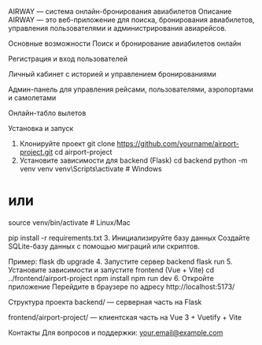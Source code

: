 AIRWAY — система онлайн-бронирования авиабилетов
Описание
AIRWAY — это веб-приложение для поиска, бронирования авиабилетов, управления пользователями и администрирования авиарейсов.

Основные возможности
Поиск и бронирование авиабилетов онлайн

Регистрация и вход пользователей

Личный кабинет с историей и управлением бронированиями

Админ-панель для управления рейсами, пользователями, аэропортами и самолетами

Онлайн-табло вылетов

Установка и запуск
1. Клонируйте проект
git clone https://github.com/yourname/airport-project.git
cd airport-project
2. Установите зависимости для backend (Flask)
cd backend
python -m venv venv
venv\Scripts\activate      # Windows
# или
source venv/bin/activate  # Linux/Mac

pip install -r requirements.txt
3. Инициализируйте базу данных
Создайте SQLite-базу данных с помощью миграций или скриптов.

Пример:
flask db upgrade
4. Запустите сервер backend
flask run
5. Установите зависимости и запустите frontend (Vue + Vite)
cd ../frontend/airport-project
npm install
npm run dev
6. Откройте приложение
Перейдите в браузере по адресу http://localhost:5173/

Структура проекта
backend/ — серверная часть на Flask

frontend/airport-project/ — клиентская часть на Vue 3 + Vuetify + Vite

Контакты
Для вопросов и поддержки: your.email@example.com
